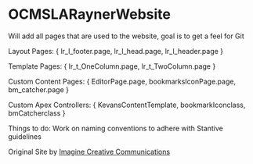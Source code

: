 # OCMSLARaynerWebsite

Will add all pages that are used to the website, goal is to get a feel for Git

Layout Pages: {
lr_l_footer.page, 
lr_l_head.page, 
lr_l_header.page }

Template Pages: {
lr_t_OneColumn.page, 
lr_t_TwoColumn.page }

Custom Content Pages: {
EditorPage.page, 
bookmarksIconPage.page, 
bm_catcher.page }

Custom Apex Controllers: {
KevansContentTemplate, 
bookmarkIconclass, 
bmCatcherclass }


Things to do:
Work on naming conventions to adhere with Stantive guidelines



Original Site by 
<a href="http://imaginecreative.com" target="_blank">Imagine Creative Communications</a>
